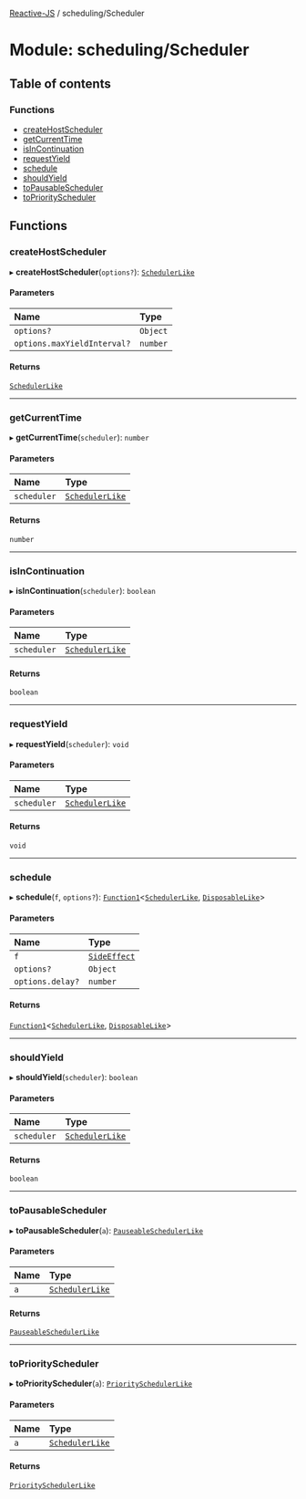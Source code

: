 [Reactive-JS](../README.md) / scheduling/Scheduler

# Module: scheduling/Scheduler

## Table of contents

### Functions

- [createHostScheduler](scheduling_Scheduler.md#createhostscheduler)
- [getCurrentTime](scheduling_Scheduler.md#getcurrenttime)
- [isInContinuation](scheduling_Scheduler.md#isincontinuation)
- [requestYield](scheduling_Scheduler.md#requestyield)
- [schedule](scheduling_Scheduler.md#schedule)
- [shouldYield](scheduling_Scheduler.md#shouldyield)
- [toPausableScheduler](scheduling_Scheduler.md#topausablescheduler)
- [toPriorityScheduler](scheduling_Scheduler.md#topriorityscheduler)

## Functions

### createHostScheduler

▸ **createHostScheduler**(`options?`): [`SchedulerLike`](../interfaces/scheduling.SchedulerLike.md)

#### Parameters

| Name | Type |
| :------ | :------ |
| `options?` | `Object` |
| `options.maxYieldInterval?` | `number` |

#### Returns

[`SchedulerLike`](../interfaces/scheduling.SchedulerLike.md)

___

### getCurrentTime

▸ **getCurrentTime**(`scheduler`): `number`

#### Parameters

| Name | Type |
| :------ | :------ |
| `scheduler` | [`SchedulerLike`](../interfaces/scheduling.SchedulerLike.md) |

#### Returns

`number`

___

### isInContinuation

▸ **isInContinuation**(`scheduler`): `boolean`

#### Parameters

| Name | Type |
| :------ | :------ |
| `scheduler` | [`SchedulerLike`](../interfaces/scheduling.SchedulerLike.md) |

#### Returns

`boolean`

___

### requestYield

▸ **requestYield**(`scheduler`): `void`

#### Parameters

| Name | Type |
| :------ | :------ |
| `scheduler` | [`SchedulerLike`](../interfaces/scheduling.SchedulerLike.md) |

#### Returns

`void`

___

### schedule

▸ **schedule**(`f`, `options?`): [`Function1`](functions.md#function1)<[`SchedulerLike`](../interfaces/scheduling.SchedulerLike.md), [`DisposableLike`](../interfaces/util.DisposableLike.md)\>

#### Parameters

| Name | Type |
| :------ | :------ |
| `f` | [`SideEffect`](functions.md#sideeffect) |
| `options?` | `Object` |
| `options.delay?` | `number` |

#### Returns

[`Function1`](functions.md#function1)<[`SchedulerLike`](../interfaces/scheduling.SchedulerLike.md), [`DisposableLike`](../interfaces/util.DisposableLike.md)\>

___

### shouldYield

▸ **shouldYield**(`scheduler`): `boolean`

#### Parameters

| Name | Type |
| :------ | :------ |
| `scheduler` | [`SchedulerLike`](../interfaces/scheduling.SchedulerLike.md) |

#### Returns

`boolean`

___

### toPausableScheduler

▸ **toPausableScheduler**(`a`): [`PauseableSchedulerLike`](../interfaces/scheduling.PauseableSchedulerLike.md)

#### Parameters

| Name | Type |
| :------ | :------ |
| `a` | [`SchedulerLike`](../interfaces/scheduling.SchedulerLike.md) |

#### Returns

[`PauseableSchedulerLike`](../interfaces/scheduling.PauseableSchedulerLike.md)

___

### toPriorityScheduler

▸ **toPriorityScheduler**(`a`): [`PrioritySchedulerLike`](../interfaces/scheduling.PrioritySchedulerLike.md)

#### Parameters

| Name | Type |
| :------ | :------ |
| `a` | [`SchedulerLike`](../interfaces/scheduling.SchedulerLike.md) |

#### Returns

[`PrioritySchedulerLike`](../interfaces/scheduling.PrioritySchedulerLike.md)

